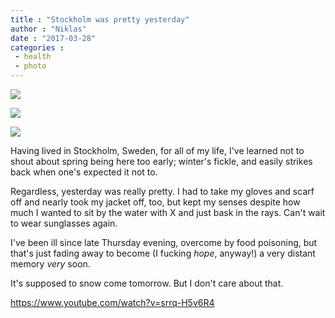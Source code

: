```yaml
---
title : "Stockholm was pretty yesterday"
author : "Niklas"
date : "2017-03-28"
categories : 
 - health
 - photo
---
```


[![](https://niklasblog.com/wp-content/2017-03-27-06.26.18-1-510x287.jpg)](https://niklasblog.com/wp-content/2017-03-27-06.26.18-1.jpg)

[![](https://niklasblog.com/wp-content/IMG_20170327_201436_622-819x1024.jpg)](https://niklasblog.com/wp-content/IMG_20170327_201436_622.jpg)

[![](https://niklasblog.com/wp-content/IMG_20170327_183646-1024x576.jpg)](https://niklasblog.com/wp-content/IMG_20170327_183646.jpg)

Having lived in Stockholm, Sweden, for all of my life, I've learned not to shout about spring being here too early; winter's fickle, and easily strikes back when one's expected it not to.

Regardless, yesterday was really pretty. I had to take my gloves and scarf off and nearly took my jacket off, too, but kept my senses despite how much I wanted to sit by the water with X and just bask in the rays. Can't wait to wear sunglasses again.

I've been ill since late Thursday evening, overcome by food poisoning, but that's just fading away to become (I fucking _hope_, anyway!) a very distant memory _very_ soon.

It's supposed to snow come tomorrow. But I don't care about that.

https://www.youtube.com/watch?v=srrq-H5v6R4
